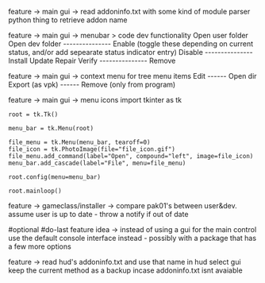 feature -> main gui -> read addoninfo.txt with some kind of module parser python thing to retrieve addon name

feature -> main gui -> menubar > code dev functionality
	Open user folder
	Open dev folder
	---------------
	Enable (toggle these depending on current status, and/or add sepearate status indicator entry)
	Disable
	---------------
	Install
	Update
	Repair
	Verify
	---------------
	Remove

feature -> main gui -> context menu for tree menu items
	Edit
	------
	Open dir
	Export (as vpk)
	------
	Remove (only from program)

feature -> main gui -> menu icons
	import tkinter as tk

	root = tk.Tk()

	menu_bar = tk.Menu(root)

	file_menu = tk.Menu(menu_bar, tearoff=0)
	file_icon = tk.PhotoImage(file="file_icon.gif")
	file_menu.add_command(label="Open", compound="left", image=file_icon)
	menu_bar.add_cascade(label="File", menu=file_menu)

	root.config(menu=menu_bar)

	root.mainloop()

feature -> gameclass/installer -> compare pak01's between user&dev. assume user is up to date - throw a notify if out of date

#optional #do-last
	feature idea -> instead of using a gui for the main control use the default console interface instead - possibly with a package that has a few more options

feature -> read hud's addoninfo.txt and use that name in hud select gui
	keep the current method as a backup incase addoninfo.txt isnt avaiable